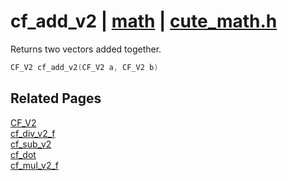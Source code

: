 # cf_add_v2 | [math](https://github.com/RandyGaul/cute_framework/blob/master/docs/math/README.md) | [cute_math.h](https://github.com/RandyGaul/cute_framework/blob/master/include/cute_math.h)

Returns two vectors added together.

```cpp
CF_V2 cf_add_v2(CF_V2 a, CF_V2 b)
```

## Related Pages

[CF_V2](https://github.com/RandyGaul/cute_framework/blob/master/docs/math/cf_v2.md)  
[cf_div_v2_f](https://github.com/RandyGaul/cute_framework/blob/master/docs/math/cf_div_v2_f.md)  
[cf_sub_v2](https://github.com/RandyGaul/cute_framework/blob/master/docs/math/cf_sub_v2.md)  
[cf_dot](https://github.com/RandyGaul/cute_framework/blob/master/docs/math/cf_dot.md)  
[cf_mul_v2_f](https://github.com/RandyGaul/cute_framework/blob/master/docs/math/cf_mul_v2_f.md)  
